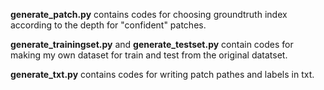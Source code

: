 __generate_patch.py__ contains codes for choosing groundtruth index according to the depth for "confident" patches.

__generate_trainingset.py__ and __generate_testset.py__ contain codes for making my own dataset for train and test from the original datatset.

__generate_txt.py__ contains codes for writing patch pathes and labels in txt.
